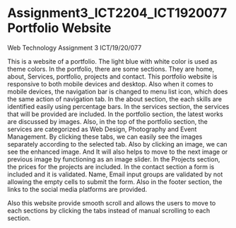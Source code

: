 # Assignment3_ICT2204_ICT1920077 Portfolio Website
Web Technology Assignment 3 ICT/19/20/077

This is a website of a portfolio. The light blue with white color is used as theme colors. In the portfolio, there are some sections. They are home, about, Services, portfolio, projects and contact.
This portfolio website is responsive to both mobile devices and desktop. Also when it comes to mobile devices, the navigation bar is changed to menu list icon, which does the same action of navigation tab.
In the about section, the each skills are identified easily using percentage bars.
In the services section, the services that will be provided are included.
In the portfolio section, the latest works are discussed by images. Also, in the top of the portfolio section, the services are categorized as Web Design, Photography and Event Management. By clicking these tabs, we can easily see the images separately according to the selected tab.
Also by clicking an image, we can see the enhanced image. And It will also helps to move to the next image or previous image by functioning as an image slider.
In the Projects section, the prices for the projects are included.
In the contact section a form is included and it is validated. Name, Email input groups are validated by not allowing the empty cells to submit the form.
Also in the footer section, the links to the social media platforms are provided.

Also this website provide smooth scroll and allows the users to move to each sections by clicking the tabs instead of manual scrolling to each section.  

